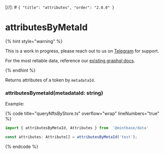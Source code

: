 [//]: # `{ "title": "attributes", "order": "2.0.0" }`
# attributesByMetaId


{% hint style="warning" %}

This is a work in progress, please reach out to us on [Telegram](https://t.me/mintdev) for support.

For the most reliable data, reference our [existing graphql docs](https://docs.mintbase.io/dev/read-data/mintbase-graph).

{% endhint %}




Returns attributes of a token by `metadataId`.



### attributesBymetaId(metadataId: string)



Example:



{% code title="queryNftsByStore.ts" overflow="wrap" lineNumbers="true" %}

```typescript
import { attributesByMetaId, Attributes } from  '@mintbase/data'

const attributes: Attribute[] = attributesByMetaId('test');

```

{% endcode %}